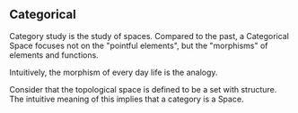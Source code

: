## Categorical

Category study is the study of spaces. Compared to the past, a Categorical Space focuses not on the "pointful elements", but the "morphisms" of elements and functions.

Intuitively, the morphism of every day life is the analogy.

Consider that the topological space is defined to be a set with structure. The intuitive meaning of this implies that a category is a Space.
